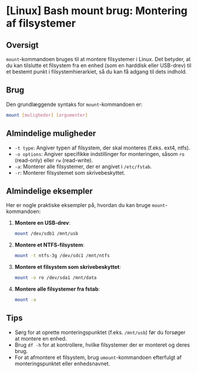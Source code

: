# [Linux] Bash mount brug: Montering af filsystemer

## Oversigt
`mount`-kommandoen bruges til at montere filsystemer i Linux. Det betyder, at du kan tilslutte et filsystem fra en enhed (som en harddisk eller USB-drev) til et bestemt punkt i filsystemhierarkiet, så du kan få adgang til dets indhold.

## Brug
Den grundlæggende syntaks for `mount`-kommandoen er:

```bash
mount [muligheder] [argumenter]
```

## Almindelige muligheder
- `-t type`: Angiver typen af filsystem, der skal monteres (f.eks. ext4, ntfs).
- `-o options`: Angiver specifikke indstillinger for monteringen, såsom `ro` (read-only) eller `rw` (read-write).
- `-a`: Monterer alle filsystemer, der er angivet i `/etc/fstab`.
- `-r`: Monterer filsystemet som skrivebeskyttet.

## Almindelige eksempler
Her er nogle praktiske eksempler på, hvordan du kan bruge `mount`-kommandoen:

1. **Montere en USB-drev**:
   ```bash
   mount /dev/sdb1 /mnt/usb
   ```

2. **Montere et NTFS-filsystem**:
   ```bash
   mount -t ntfs-3g /dev/sdc1 /mnt/ntfs
   ```

3. **Montere et filsystem som skrivebeskyttet**:
   ```bash
   mount -o ro /dev/sda1 /mnt/data
   ```

4. **Montere alle filsystemer fra fstab**:
   ```bash
   mount -a
   ```

## Tips
- Sørg for at oprette monteringspunktet (f.eks. `/mnt/usb`) før du forsøger at montere en enhed.
- Brug `df -h` for at kontrollere, hvilke filsystemer der er monteret og deres brug.
- For at afmontere et filsystem, brug `umount`-kommandoen efterfulgt af monteringspunktet eller enhedsnavnet.